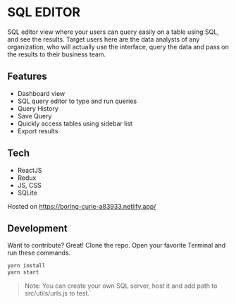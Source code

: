 # SQL EDITOR
SQL editor view where your users can query easily on a table using SQL, and see the results. Target users here are the data analysts of any organization, who will actually use the interface, query the data and pass on the results to their business team.
## Features
- Dashboard view
- SQL query editor to type and run queries
- Query History
- Save Query
- Quickly access tables using sidebar list
- Export results
## Tech
- ReactJS
- Redux
- JS, CSS
- SQLite

Hosted on https://boring-curie-a83933.netlify.app/
## Development
Want to contribute? Great!
Clone the repo.
Open your favorite Terminal and run these commands.
```sh
yarn install
yarn start
```
> Note: You can create your own SQL server, host it and add path to src/utils/urls.js to test.`
